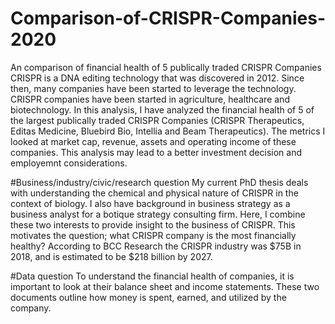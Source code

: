 # Comparison-of-CRISPR-Companies-2020
An comparison of financial health of 5 publically traded CRISPR Companies
CRISPR is a DNA editing technology that was discovered in 2012. Since then, many companies have been started to leverage the technology. CRISPR companies have been started in agriculture, healthcare and biotechnology. In this analysis, I have analyzed the financial health of 5 of the largest publically traded CRISPR Companies (CRISPR Therapeutics, Editas Medicine, Bluebird Bio, Intellia and Beam Therapeutics). The metrics I looked at market cap, revenue, assets and operating income of these companies. This analysis may lead to a better investment decision and employemnt considerations.

#Business/industry/civic/research question
My current PhD thesis deals with understanding the chemical and physical nature of CRISPR in the context of biology. I also have background in business strategy as a business analyst for a botique strategy consulting firm. Here, I combine these two interests to provide insight to the business of CRISPR. This motivates the question; what CRISPR company is the most financially healthy? According to BCC Research the CRISPR industry was $75B in 2018, and is estimated to be $218 billion by 2027. 

#Data question
To understand the financial health of companies, it is important to look at their balance sheet and income statements. These two documents outline how money is spent, earned, and utilized by the company.
